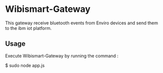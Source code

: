 # Wibismart-Gateway

This gateway receive bluetooth events from Enviro devices and send them to the ibm iot platform.

## Usage

Execute Wibismart-Gateway by running the command : 
  
  $ sudo node app.js
